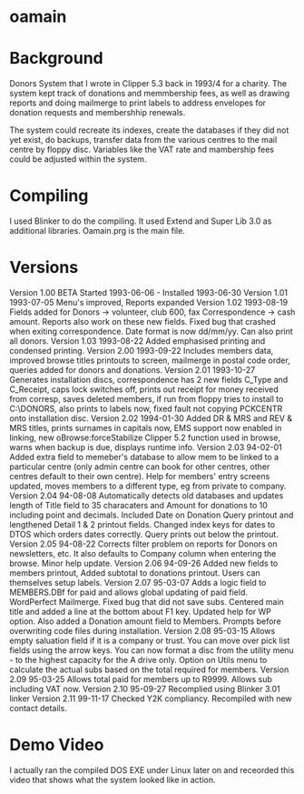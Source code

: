 # oamain

# Background
Donors System that I wrote in Clipper 5.3 back in 1993/4 for a charity. The system kept track of donations and memmbership fees, as well as drawing reports and doing mailmerge to print labels to address envelopes for donation requests and membershhip renewals.

The system could recreate its indexes, create the databases if they did not yet exist, do backups, transfer data from the various centres to the mail centre by floppy disc. Variables like the VAT rate and mambership fees could be adjusted within the system.

# Compiling
I used Blinker to do the compiling. It used Extend and Super Lib 3.0 as additional libraries. Oamain.prg is the main file.

# Versions
Version 1.00 BETA Started 1993-06-06  - Installed 1993-06-30
Version 1.01 1993-07-05 Menu's improved, Reports expanded
Version 1.02 1993-08-19 Fields added for Donors -> volunteer, club 600, fax
              Correspondence -> cash amount.  Reports also work on these new
              fields.  Fixed bug that crashed when exiting correspondence.
              Date format is now dd/mm/yy.  Can also print all donors.
Version 1.03 1993-08-22 Added emphasised printing and condensed printing.
Version 2.00 1993-09-22 Includes members data, improved browse titles
              printouts to screen, mailmerge in postal code order,
              queries added for donors and donations.
Version 2.01 1993-10-27 Generates installation discs, correspondence has 2
              new fields C_Type and C_Receipt, caps lock switches off,
              prints out receipt for money received from corresp, saves
              deleted members, if run from floppy tries to install to 
              C:\DONORS, also prints to labels now, fixed fault not copying
              PCKCENTR onto installation disc.
Version 2.02 1994-01-30 Added DR & MRS and REV & MRS titles, prints surnames
              in capitals now, EMS support now enabled in linking, new 
              oBrowse:forceStabilize Clipper 5.2 function used in browse,
              warns when backup is due, displays runtime info.
Version 2.03 94-02-01 Added extra field to memeber's database to allow mem
              to be linked to a particular centre (only admin centre can book
              for other centres, other centres default to their own centre).
              Help for members' entry screens updated, moves members to a
              different type, eg from private to company.
Version 2.04 94-08-08 Automatically detects old databases and updates length
              of Title field to 35 characaters and Amount for donations to
              10 including point and decimals. Included Date on Donation Query
              printout and lengthened Detail 1 & 2 printout fields. Changed
              index keys for dates to DTOS which orders dates correctly.
              Query prints out below the printout.
Version 2.05 94-08-22 Corrects filter problem on reports for Donors on 
              newsletters, etc.  It also defaults to Company column when
              entering the browse.  Minor help update.
Version 2.06 94-09-26 Added new fields to members printout, Added subtotal
              to donations printout. Users can themselves setup labels.
Version 2.07 95-03-07 Adds a logic field to MEMBERS.DBf for paid and allows
              global updating of paid field.  WordPerfect Mailmerge. Fixed
              bug that did not save subs.  Centered main title and added a
              line at the bottom about F1 key.  Updated help for WP option.
              Also added a Donation amount field to Members.  Prompts before
              overwriting code files during installation.
Version 2.08 95-03-15 Allows empty saluation field if it is a company or
              trust.  You can move over pick list fields using the arrow keys.
              You can now format a disc from the utility menu - to the
              highest capacity for the A drive only.  Option on Utils menu
              to calculate the actual subs based on the total required for
              members.
Version 2.09 95-03-25 Allows total paid for members up to R9999.  Allows sub
              including VAT now.
Version 2.10 95-09-27 Recomplied using Blinker 3.01 linker
Version 2.11 99-11-17 Checked Y2K compliancy. Recompiled with new contact details.

# Demo Video
I actually ran the compiled DOS EXE under Linux later on and receorded this video that shows what the system looked like in action.
